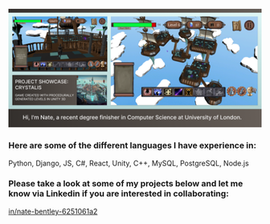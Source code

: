 <p align="center">
  <img src="./Images/Banner.png" alt="Banner" width="600"/>
</p>

### Here are some of the different languages I have experience in:
Python, Django, JS, C#, React, Unity, C++, MySQL, PostgreSQL, Node.js

### Please take a look at some of my projects below and let me know via Linkedin if you are interested in collaborating: 
[in/nate-bentley-6251061a2](https://www.linkedin.com/in/nate-bentley-6251061a2/)

<!--
**NateSamuel/NateSamuel** is a ✨ _special_ ✨ repository because its `README.md` (this file) appears on your GitHub profile.

Here are some ideas to get you started:

- 🔭 I’m currently working on ...
- 🌱 I’m currently learning ...
- 👯 I’m looking to collaborate on ...
- 🤔 I’m looking for help with ...
- 💬 Ask me about ...
- 📫 How to reach me: ...
- 😄 Pronouns: ...
- ⚡ Fun fact: ...
-->
